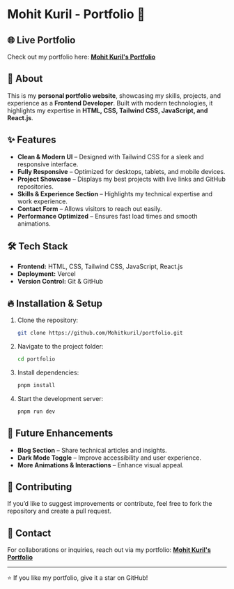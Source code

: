 # Mohit Kuril - Portfolio 🚀

## 🌐 Live Portfolio

Check out my portfolio here: [**Mohit Kuril's Portfolio**](https://mohitkuril.vercel.app/)

## 📌 About

This is my **personal portfolio website**, showcasing my skills, projects, and experience as a **Frontend Developer**. Built with modern technologies, it highlights my expertise in **HTML, CSS, Tailwind CSS, JavaScript, and React.js**.

## ✨ Features

- **Clean & Modern UI** – Designed with Tailwind CSS for a sleek and responsive interface.
- **Fully Responsive** – Optimized for desktops, tablets, and mobile devices.
- **Project Showcase** – Displays my best projects with live links and GitHub repositories.
- **Skills & Experience Section** – Highlights my technical expertise and work experience.
- **Contact Form** – Allows visitors to reach out easily.
- **Performance Optimized** – Ensures fast load times and smooth animations.

## 🛠️ Tech Stack

- **Frontend:** HTML, CSS, Tailwind CSS, JavaScript, React.js
- **Deployment:** Vercel
- **Version Control:** Git & GitHub

## 🔥 Installation & Setup

1. Clone the repository:
   ```bash
   git clone https://github.com/Mohitkuril/portfolio.git
   ```
2. Navigate to the project folder:
   ```bash
   cd portfolio
   ```
3. Install dependencies:
   ```bash
   pnpm install
   ```
4. Start the development server:
   ```bash
   pnpm run dev
   ```

## 🚀 Future Enhancements

- **Blog Section** – Share technical articles and insights.
- **Dark Mode Toggle** – Improve accessibility and user experience.
- **More Animations & Interactions** – Enhance visual appeal.

## 🤝 Contributing

If you’d like to suggest improvements or contribute, feel free to fork the repository and create a pull request.

## 📩 Contact

For collaborations or inquiries, reach out via my portfolio: [**Mohit Kuril's Portfolio**](https://mohitkuril.vercel.app/)

---

⭐ If you like my portfolio, give it a star on GitHub!

